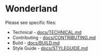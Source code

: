 # Wonderland

Please see specific files:

* Technical - [docs/TECHNICAL.md](docs/TECHNICAL.md)
* Contributing - [docs/CONTRIBUTING.md](docs/CONTRIBUTING.md)
* Build - [docs/BUILD.md](docs/BUILD.md)
* Style Guide - [docs/STYLEGUIDE.md](docs/STYLEGUIDE.md)

